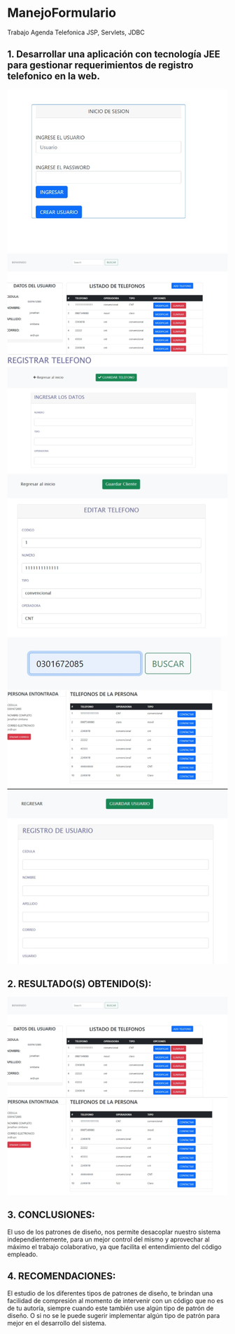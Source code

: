 # ManejoFormulario
Trabajo Agenda Telefonica
JSP, Servlets, JDBC

## 1. Desarrollar una aplicación con tecnología JEE para gestionar requerimientos de registro telefonico en la web.
![Imagenes del sistema](/assets/img1.jpeg?raw=true "Diagrama de clases UML")
![Imagenes del sistema](/assets/img2.jpeg?raw=true "Diagrama de clases UML")
![Imagenes del sistema](/assets/img3.jpeg?raw=true "Diagrama de clases UML")
![Imagenes del sistema](/assets/img4.jpeg?raw=true "Diagrama de clases UML")
![Imagenes del sistema](/assets/img5.jpeg?raw=true "Diagrama de clases UML")
![Imagenes del sistema](/assets/img6.jpeg?raw=true "Diagrama de clases UML")
![Imagenes del sistema](/assets/img7.jpeg?raw=true "Diagrama de clases UML")

## 2. RESULTADO(S) OBTENIDO(S):
![Imagenes del sistema](/assets/img2.jpeg?raw=true "Diagrama de clases UML")
![Imagenes del sistema](/assets/img6.jpeg?raw=true "Diagrama de clases UML")
## 3. CONCLUSIONES:
El uso de los patrones de diseño, nos permite desacoplar nuestro sistema independientemente, para un mejor control del mismo y aprovechar al máximo el trabajo colaborativo, ya que facilita el entendimiento del código empleado.
## 4. RECOMENDACIONES:
El estudio de los diferentes tipos de patrones de diseño, te brindan una facilidad de compresión al momento de intervenir con un código que no es de tu autoría, siempre cuando este también use algún tipo de patrón de diseño. O si no se le puede sugerir implementar algún tipo de patrón para mejor en el desarrollo del sistema.
